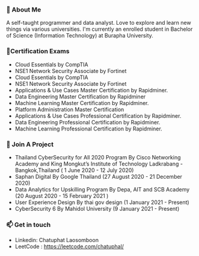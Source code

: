 ### 💬 About Me
A self-taught programmer and data analyst. Love to explore and learn new things via various universities.
I'm currently an enrolled student in Bachelor of Science (Information Technology) at Burapha University.


### 📝Certification Exams
* Cloud Essentials by CompTIA
* NSE1 Network Security Associate by Fortinet
* Cloud Essentials by CompTIA
* NSE1 Network Security Associate by Fortinet
* Applications & Use Cases Master Certification by Rapidminer.
* Data Engineering Master Certification by Rapidminer
* Machine Learning Master Certification by Rapidminer.
* Platform Administration Master Certification
* Applications & Use Cases Professional Certification by Rapidminer.
* Data Engineering Professional Certification by Rapidminer.
* Machine Learning Professional Certification by Rapidminer.

### 🍻 Join A Project
* Thailand CyberSecurity for All 2020 Program By Cisco Networking Academy and King Mongkut’s Institute of Technology Ladkrabang - Bangkok,Thailand ( 1 June 2020 - 12 July 2020)
*  Saphan Digital By Google Thailand (27 August 2020 - 21 December 2020)
*  Data Analytics for Upskilling Program By Depa, AIT and SCB Academy (20 August 2020 - 15 February 2021 )
*  User Experience Design By thai gov design (1 January 2021 - Present)
*  CyberSecurity 6 By Mahidol University (9 January 2021 - Present)
  
### 📫 Get in touch
* Linkedin: Chatuphat Laosomboon
* LeetCode : https://leetcode.com/chatuphal/

<!--
**chatuphat/chatuphat** is a ✨ _special_ ✨ repository because its `README.md` (this file) appears on your GitHub profile.

Here are some ideas to get you started:

- 🔭 I’m currently working on ...
- 🌱 I’m currently learning ...
- 👯 I’m looking to collaborate on ...
- 🤔 I’m looking for help with ...
- 💬 Ask me about ...
- 📫 How to reach me: ...
- 😄 Pronouns: ...
- ⚡ Fun fact: ...
-->
